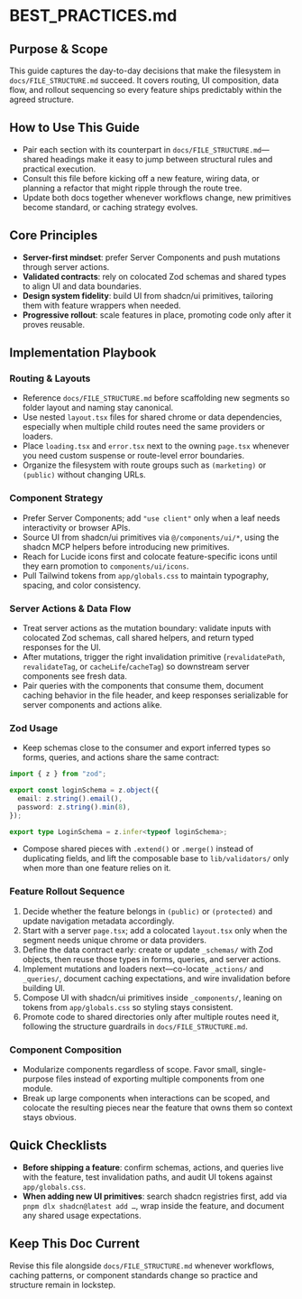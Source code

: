 # BEST_PRACTICES.md

## Purpose & Scope

This guide captures the day-to-day decisions that make the filesystem in `docs/FILE_STRUCTURE.md` succeed. It covers routing, UI composition, data flow, and rollout sequencing so every feature ships predictably within the agreed structure.

## How to Use This Guide

- Pair each section with its counterpart in `docs/FILE_STRUCTURE.md`—shared headings make it easy to jump between structural rules and practical execution.
- Consult this file before kicking off a new feature, wiring data, or planning a refactor that might ripple through the route tree.
- Update both docs together whenever workflows change, new primitives become standard, or caching strategy evolves.

## Core Principles

- **Server-first mindset**: prefer Server Components and push mutations through server actions.
- **Validated contracts**: rely on colocated Zod schemas and shared types to align UI and data boundaries.
- **Design system fidelity**: build UI from shadcn/ui primitives, tailoring them with feature wrappers when needed.
- **Progressive rollout**: scale features in place, promoting code only after it proves reusable.

## Implementation Playbook

### Routing & Layouts

- Reference `docs/FILE_STRUCTURE.md` before scaffolding new segments so folder layout and naming stay canonical.
- Use nested `layout.tsx` files for shared chrome or data dependencies, especially when multiple child routes need the same providers or loaders.
- Place `loading.tsx` and `error.tsx` next to the owning `page.tsx` whenever you need custom suspense or route-level error boundaries.
- Organize the filesystem with route groups such as `(marketing)` or `(public)` without changing URLs.

### Component Strategy

- Prefer Server Components; add `"use client"` only when a leaf needs interactivity or browser APIs.
- Source UI from shadcn/ui primitives via `@/components/ui/*`, using the shadcn MCP helpers before introducing new primitives.
- Reach for Lucide icons first and colocate feature-specific icons until they earn promotion to `components/ui/icons`.
- Pull Tailwind tokens from `app/globals.css` to maintain typography, spacing, and color consistency.

### Server Actions & Data Flow

- Treat server actions as the mutation boundary: validate inputs with colocated Zod schemas, call shared helpers, and return typed responses for the UI.
- After mutations, trigger the right invalidation primitive (`revalidatePath`, `revalidateTag`, or `cacheLife`/`cacheTag`) so downstream server components see fresh data.
- Pair queries with the components that consume them, document caching behavior in the file header, and keep responses serializable for server components and actions alike.

### Zod Usage

- Keep schemas close to the consumer and export inferred types so forms, queries, and actions share the same contract:

```ts
import { z } from "zod";

export const loginSchema = z.object({
  email: z.string().email(),
  password: z.string().min(8),
});

export type LoginSchema = z.infer<typeof loginSchema>;
```

- Compose shared pieces with `.extend()` or `.merge()` instead of duplicating fields, and lift the composable base to `lib/validators/` only when more than one feature relies on it.

### Feature Rollout Sequence

1. Decide whether the feature belongs in `(public)` or `(protected)` and update navigation metadata accordingly.
2. Start with a server `page.tsx`; add a colocated `layout.tsx` only when the segment needs unique chrome or data providers.
3. Define the data contract early: create or update `_schemas/` with Zod objects, then reuse those types in forms, queries, and server actions.
4. Implement mutations and loaders next—co-locate `_actions/` and `_queries/`, document caching expectations, and wire invalidation before building UI.
5. Compose UI with shadcn/ui primitives inside `_components/`, leaning on tokens from `app/globals.css` so styling stays consistent.
6. Promote code to shared directories only after multiple routes need it, following the structure guardrails in `docs/FILE_STRUCTURE.md`.

### Component Composition

- Modularize components regardless of scope. Favor small, single-purpose files instead of exporting multiple components from one module.
- Break up large components when interactions can be scoped, and colocate the resulting pieces near the feature that owns them so context stays obvious.

## Quick Checklists

- **Before shipping a feature**: confirm schemas, actions, and queries live with the feature, test invalidation paths, and audit UI tokens against `app/globals.css`.
- **When adding new UI primitives**: search shadcn registries first, add via `pnpm dlx shadcn@latest add …`, wrap inside the feature, and document any shared usage expectations.

## Keep This Doc Current

Revise this file alongside `docs/FILE_STRUCTURE.md` whenever workflows, caching patterns, or component standards change so practice and structure remain in lockstep.
